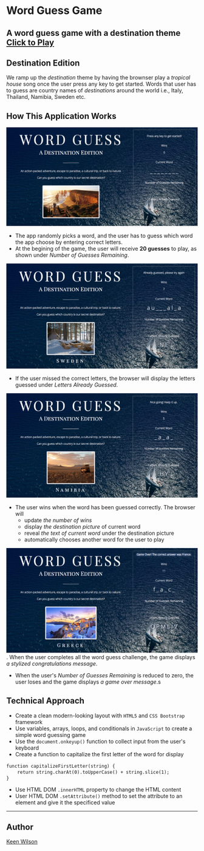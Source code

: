 # Word Guess Game

A word guess game with **a destination theme**  [Click to Play](https://keenwilson.github.io/Word-Guess-Game/ "Destination Word Guess Game")
---
## Destination Edition
We ramp up the *destination* theme by having the brownser play a *tropical house* song once the user press any key to get started.
Words that user has to guess are country names of *destinations* around the world i.e., Italy, Thailand, Namibia, Sweden etc.

## How This Application Works

![Welcome the user and random a word](./assets/screenshots/screenshot-startgame.png)
* The app randomly picks a word, and the user has to guess which word the app choose by entering correct letters.
* At the begining of the game, the user will receive **20 guesses** to play, as shown under *Number of Guesses Remaining*.

![Letters already guessed](./assets/screenshots/screenshot-showalreadyguessed.png)
* If the user missed the correct letters, the browser will display the letters guessed under *Letters Already Guessed*.

![Correct guess](./assets/screenshots/screenshot-showcorrectguess.png)
* The user wins when the word has been guessed correctly. The browser will
    * update *the number of wins*
    * display *the destination picture* of current word
    * reveal *the text of current word* under the destination picture
    * automatically chooses another word for the user to play

![Game over](./assets/screenshots/screenshot-gameover.png)
. When the user completes all the word guess challenge, the game displays *a stylized congratulations message*.
* When the user's *Number of Guesses Remaining* is reduced to zero, the user loses and the game displays *a game over message*.s

## Technical Approach
* Create a clean modern-looking layout with `HTML5` and `CSS Bootstrap` framework
* Use variables, arrays, loops, and conditionals in `JavaScript` to create a simple word guessing game
* Use the `document.onkeyup()` function to collect input from the user's keyboard
* Create a function to capitalize the first letter of the word for display
```
function capitalizeFirstLetter(string) {
    return string.charAt(0).toUpperCase() + string.slice(1);
}
```
* Use HTML DOM `.innerHTML`  property to change the HTML content
* User HTML DOM `.setAttribute()` method to set the attribute to an element and give it  the specificed value
---
## Author
[Keen Wilson](https://github.com/keenwilson/keenwilson.github.io "Keen Wilson's Portfolio")
